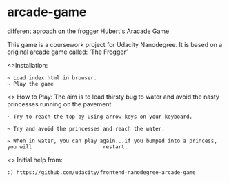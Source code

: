 # arcade-game
different aproach on the frogger
Hubert's Aracade Game


This game is a coursework project for Udacity Nanodegree. It is based on a original arcade game called: ‘The Frogger’

<>Installation:

	~ Load index.html in browser.
	~ Play the game

<> How to Play:
	The aim is to lead thirsty bug to water and avoid the nasty princesses running on the 			pavement.

	~ Try to reach the top by using arrow keys on your keyboard.

	~ Try and avoid the princesses and reach the water.

	~ When in water, you can play again...if you bumped into a princess, you will 						restart.

<> Initial help from: 

 	:) https://github.com/udacity/frontend-nanodegree-arcade-game
